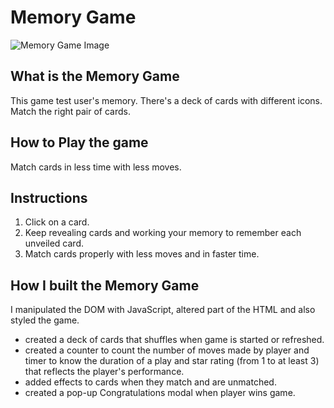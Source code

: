 # Memory Game #
![Memory Game Image](/images/MemoryGame.png)
## What is the Memory Game ##
This game test user's memory. There's a deck of cards with different icons. Match the right pair of cards.

## How to Play the game ##
Match cards in less time with less moves.

## Instructions ##
1. Click on a card.
2. Keep revealing cards and working your memory to remember each unveiled card.
3. Match cards properly with less moves and in faster time.

## How I built the Memory Game ##
I manipulated the DOM with JavaScript, altered part of the HTML and also styled the game.

* created a deck of cards that shuffles when game is started  or refreshed.
* created a counter to count the number of moves made by player and timer to know the duration of a play and star rating (from 1 to at least 3) that reflects the player's performance.
* added effects to cards when they match and are unmatched.
* created a pop-up Congratulations modal when player wins game.
